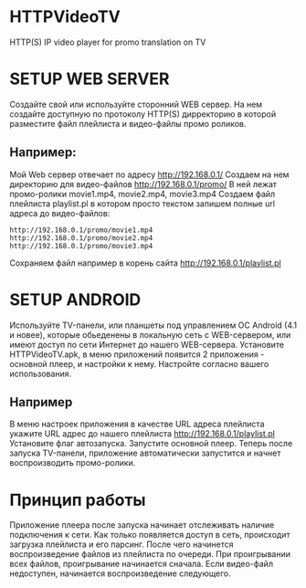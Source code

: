 # HTTPVideoTV
HTTP(S) IP video player for promo translation on TV

# SETUP WEB SERVER
Создайте свой или используйте сторонний WEB сервер. На нем создайте доступную по протоколу HTTP(S) дирректорию в которой разместите файл плейлиста и видео-файлы промо роликов.

## Например:
Мой Web сервер отвечает по адресу http://192.168.0.1/ Создаем на нем директорию для видео-файлов http://192.168.0.1/promo/ В ней лежат промо-ролики movie1.mp4, movie2.mp4, movie3.mp4 Создаем файл плейлиста playlist.pl в котором просто текстом запишем полные url адреса до видео-файлов:
```
http://192.168.0.1/promo/movie1.mp4
http://192.168.0.1/promo/movie2.mp4
http://192.168.0.1/promo/movie3.mp4
```
Сохраняем файл например в корень сайта http://192.168.0.1/playlist.pl

# SETUP ANDROID
Используйте TV-панели, или планшеты под управлением ОС Android (4.1 и новее), которые обьеденены в локальную сеть c WEB-сервером, или имеют доступ по сети Интернет до нашего WEB-сервера.
Установите HTTPVideoTV.apk, в меню приложений появится 2 приложения - основной плеер, и настройки к нему. Настройте согласно вашего использования.

## Например
В меню настроек приложения в качестве URL адреса плейлиста укажите URL адрес до нашего плейлиста http://192.168.0.1/playlist.pl
Установите флаг автозапуска.
Запустите основной плеер.
Теперь после запуска TV-панели, приложение автоматически запустится и начнет воспроизводить промо-ролики.

# Принцип работы
Приложение плеера после запуска начинает отслеживать наличие подключения к сети. Как только появляется доступ в сеть, происходит загрузка плейлиста и его парсинг. После чего начинется воспроизведение файлов из плейлиста по очереди. При проигрывании всех файлов, проигрывание начинается сначала. Если видео-файл недоступен, начинается воспроизведение следующего.
